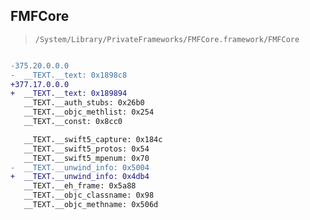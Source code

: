 ## FMFCore

> `/System/Library/PrivateFrameworks/FMFCore.framework/FMFCore`

```diff

-375.20.0.0.0
-  __TEXT.__text: 0x1898c8
+377.17.0.0.0
+  __TEXT.__text: 0x189894
   __TEXT.__auth_stubs: 0x26b0
   __TEXT.__objc_methlist: 0x254
   __TEXT.__const: 0x8cc0

   __TEXT.__swift5_capture: 0x184c
   __TEXT.__swift5_protos: 0x54
   __TEXT.__swift5_mpenum: 0x70
-  __TEXT.__unwind_info: 0x5004
+  __TEXT.__unwind_info: 0x4db4
   __TEXT.__eh_frame: 0x5a88
   __TEXT.__objc_classname: 0x98
   __TEXT.__objc_methname: 0x506d

```
